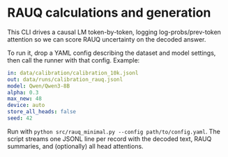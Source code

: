 # RAUQ calculations and generation

This CLI drives a causal LM token-by-token, logging log-probs/prev-token attention so we can score RAUQ uncertainty on the decoded answer.

To run it, drop a YAML config describing the dataset and model settings, then call the runner with that config. Example:

```yaml
in: data/calibration/calibration_10k.jsonl
out: data/runs/calibration_rauq.jsonl
model: Qwen/Qwen3-8B
alpha: 0.3
max_new: 48
device: auto
store_all_heads: false
seed: 42
```

Run with `python src/rauq_minimal.py --config path/to/config.yaml`. The script streams one JSONL line per record with the decoded text, RAUQ summaries, and (optionally) all head attentions.
